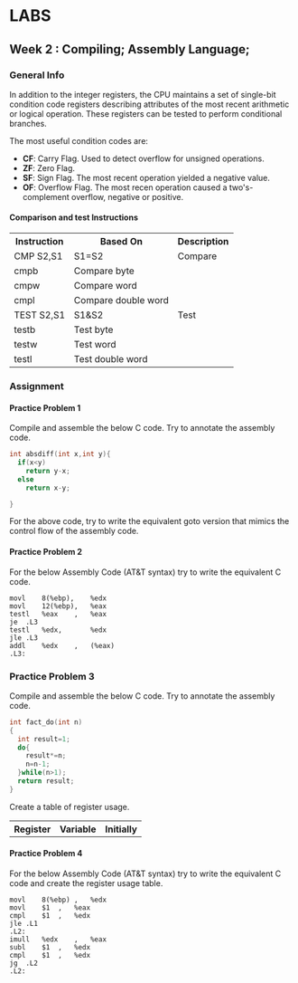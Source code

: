 # LABS

## Week 2 : Compiling; Assembly Language; 

### General Info

In addition to the integer registers, the CPU maintains a set of single-bit condition code registers describing attributes of the most recent arithmetic or logical operation. These registers can be tested to perform conditional branches.

The most useful condition codes are:

* **CF**: Carry Flag. Used to detect overflow for unsigned operations.
* **ZF**: Zero Flag.
* **SF**: Sign Flag. The most recent operation yielded a negative value.
* **OF**: Overflow Flag. The most recen operation caused a two's-complement overflow, negative or positive.

#### Comparison and test Instructions

<table>
	<tr>
		<th>Instruction</th>
		<th>Based On</th>
		<th>Description</th>
	</tr>
	<tr>
		<td>CMP S2,S1</td>
		<td>S1=S2</td>
		<td>Compare</td>
	</tr>
	<tr>
		<td>cmpb</td>
		<td>Compare byte</td>
	</tr>
	<tr>
		<td>cmpw</td>
		<td>Compare word</td>
	</tr>
	<tr>
		<td>cmpl</td>
		<td>Compare double word</td>
	</tr>
	<tr>
		<td>TEST S2,S1</td>
		<td>S1&S2</td>
		<td>Test</td>
	</tr>
	<tr>
		<td>testb</td>
		<td>Test byte</td>
	</tr>
	<tr>
		<td>testw</td>
		<td>Test word</td>
	</tr>
	<tr>
		<td>testl</td>
		<td>Test double word</td>
	</tr>		
</table>

### Assignment

#### Practice Problem 1

Compile and assemble the below C code. Try to annotate the assembly code.

```c
int absdiff(int x,int y){
  if(x<y)
    return y-x;
  else
    return x-y;

}
```
For the above code, try to write the equivalent goto version that mimics the control flow of the assembly code.


#### Practice Problem 2

For the below Assembly Code (AT&T syntax) try to write the equivalent C code.

```assembly
movl	8(%ebp),	%edx
movl	12(%ebp),	%eax
testl	%eax	,	%eax
je	.L3
testl	%edx,		%edx
jle	.L3
addl	%edx	,	(%eax)
.L3:
```

### Practice Problem 3

Compile and assemble the below C code. Try to annotate the assembly code.

```c
int fact_do(int n)
{
  int result=1;
  do{
    result*=n;
    n=n-1;
  }while(n>1);
  return result;
}
```
Create a table of register usage.
<table>
	<tr>
		<th>Register</th>
		<th>Variable</th>
		<th>Initially</th>
	</tr>
	<tr></tr>
</table>

#### Practice Problem 4

For the below Assembly Code (AT&T syntax) try to write the equivalent C code and create the register usage table.

```assembly
movl	8(%ebp)	,	%edx
movl	$1	,	%eax
cmpl	$1	,	%edx
jle	.L1
.L2:
imull	%edx	,	%eax
subl	$1	,	%edx
cmpl	$1	,	%edx
jg	.L2
.L2:
```

